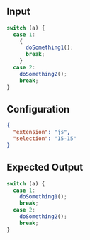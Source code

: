 
## Input
```javascript input
switch (a) {
  case 1:
    {
      doSomething1();
      break;
    }
  case 2:
    doSomething2();
    break;
}
```

## Configuration
```json configuration
{
  "extension": "js",
  "selection": "15-15"
}
```

## Expected Output
```javascript expected output
switch (a) {
  case 1:
    doSomething1();
    break;
  case 2:
    doSomething2();
    break;
}
```
